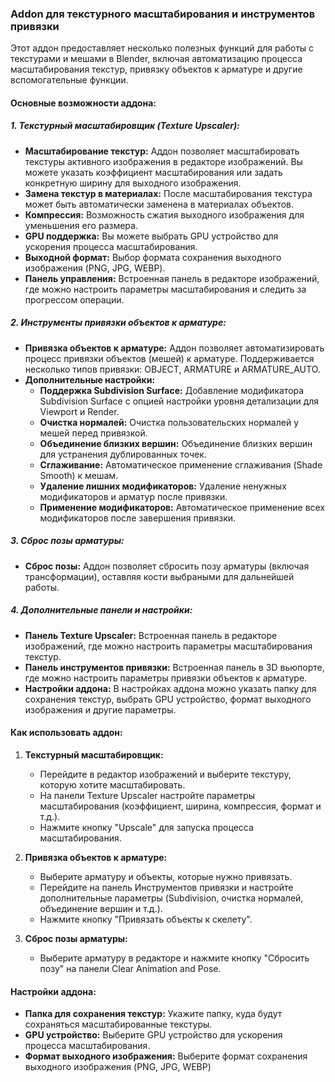### **Addon для текстурного масштабирования и инструментов привязки**

Этот аддон предоставляет несколько полезных функций для работы с текстурами и мешами в Blender, включая автоматизацию процесса масштабирования текстур, привязку объектов к арматуре и другие вспомогательные функции.

#### **Основные возможности аддона:**

##### **1. Текстурный масштабировщик (Texture Upscaler):**
- **Масштабирование текстур:** Аддон позволяет масштабировать текстуры активного изображения в редакторе изображений. Вы можете указать коэффициент масштабирования или задать конкретную ширину для выходного изображения.
- **Замена текстур в материалах:** После масштабирования текстура может быть автоматически заменена в материалах объектов.
- **Компрессия:** Возможность сжатия выходного изображения для уменьшения его размера.
- **GPU поддержка:** Вы можете выбрать GPU устройство для ускорения процесса масштабирования.
- **Выходной формат:** Выбор формата сохранения выходного изображения (PNG, JPG, WEBP).
- **Панель управления:** Встроенная панель в редакторе изображений, где можно настроить параметры масштабирования и следить за прогрессом операции.

##### **2. Инструменты привязки объектов к арматуре:**
- **Привязка объектов к арматуре:** Аддон позволяет автоматизировать процесс привязки объектов (мешей) к арматуре. Поддерживается несколько типов привязки: OBJECT, ARMATURE и ARMATURE_AUTO.
- **Дополнительные настройки:**
  - **Поддержка Subdivision Surface:** Добавление модификатора Subdivision Surface с опцией настройки уровня детализации для Viewport и Render.
  - **Очистка нормалей:** Очистка пользовательских нормалей у мешей перед привязкой.
  - **Объединение близких вершин:** Объединение близких вершин для устранения дублированных точек.
  - **Сглаживание:** Автоматическое применение сглаживания (Shade Smooth) к мешам.
  - **Удаление лишних модификаторов:** Удаление ненужных модификаторов и арматур после привязки.
  - **Применение модификаторов:** Автоматическое применение всех модификаторов после завершения привязки.

##### **3. Сброс позы арматуры:**
- **Сброс позы:** Аддон позволяет сбросить позу арматуры (включая трансформации), оставляя кости выбраными для дальнейшей работы.

##### **4. Дополнительные панели и настройки:**
- **Панель Texture Upscaler:** Встроенная панель в редакторе изображений, где можно настроить параметры масштабирования текстур.
- **Панель инструментов привязки:** Встроенная панель в 3D вьюпорте, где можно настроить параметры привязки объектов к арматуре.
- **Настройки аддона:** В настройках аддона можно указать папку для сохранения текстур, выбрать GPU устройство, формат выходного изображения и другие параметры.

#### **Как использовать аддон:**

1. **Текстурный масштабировщик:**
   - Перейдите в редактор изображений и выберите текстуру, которую хотите масштабировать.
   - На панели Texture Upscaler настройте параметры масштабирования (коэффициент, ширина, компрессия, формат и т.д.).
   - Нажмите кнопку "Upscale" для запуска процесса масштабирования.

2. **Привязка объектов к арматуре:**
   - Выберите арматуру и объекты, которые нужно привязать.
   - Перейдите на панель Инструментов привязки и настройте дополнительные параметры (Subdivision, очистка нормалей, объединение вершин и т.д.).
   - Нажмите кнопку "Привязать объекты к скелету".

3. **Сброс позы арматуры:**
   - Выберите арматуру в редакторе и нажмите кнопку "Сбросить позу" на панели Clear Animation and Pose.

#### **Настройки аддона:**
- **Папка для сохранения текстур:** Укажите папку, куда будут сохраняться масштабированные текстуры.
- **GPU устройство:** Выберите GPU устройство для ускорения процесса масштабирования.
- **Формат выходного изображения:** Выберите формат сохранения выходного изображения (PNG, JPG, WEBP)
